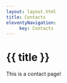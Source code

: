 ```yaml
---
layout: layout.html
title: Contacts
eleventyNavigation:
     key: Contacts
---
```

<div class="heading">

# {{ title }}
</div>
<p>This is a contact page!</p>